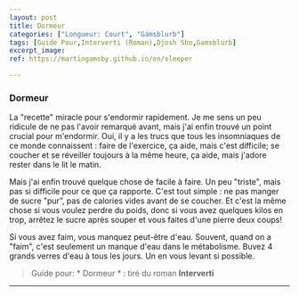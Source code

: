 ```yaml
---
layout: post
title: Dormeur
categories: ["Longueur: Court", "Gamsblurb"]
tags: [Guide Pour,Interverti (Roman),Djosh Sho,Gamsblurb]
excerpt_image: 
ref: https://martingamsby.github.io/en/sleeper

---
```


### **Dormeur**

La "recette" miracle pour s'endormir rapidement. Je me sens un peu ridicule de ne pas l'avoir remarqué avant, mais j'ai enfin trouvé un point crucial pour m'endormir. Oui,  il y a les trucs que tous les insomniaques de ce monde connaissent : faire de l'exercice, ça aide, mais c'est difficile; se coucher et se réveiller toujours à la même heure, ça aide, mais j'adore rester dans le lit le matin. 

Mais j'ai enfin trouvé quelque chose de facile à faire. Un peu "triste", mais pas si difficile pour ce que ça rapporte. C'est tout simple : ne pas manger de sucre "pur”, pas de calories vides avant de se coucher. Et c'est la même chose si vous voulez perdre du poids, donc si vous avez quelques kilos en trop, arrêtez le sucre après souper et vous faites d'une pierre deux coups! 

Si vous avez faim, vous manquez peut-être d'eau. Souvent, quand on a "faim", c'est seulement un manque d'eau dans le métabolisme. Buvez 4 grands verres d'eau à tous les jours. Un en vous levant si possible.

> Guide pour: * Dormeur * : tiré du roman **Interverti**

---


